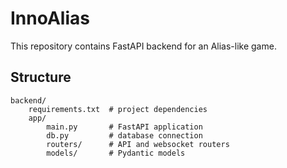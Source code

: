 # InnoAlias

This repository contains FastAPI backend for an Alias-like game.

## Structure

```
backend/
    requirements.txt  # project dependencies
    app/
        main.py       # FastAPI application
        db.py         # database connection
        routers/      # API and websocket routers
        models/       # Pydantic models
```
